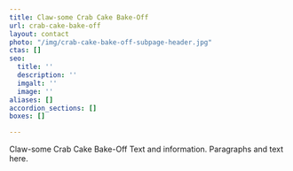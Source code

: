 ```yaml
---
title: Claw-some Crab Cake Bake-Off
url: crab-cake-bake-off
layout: contact
photo: "/img/crab-cake-bake-off-subpage-header.jpg"
ctas: []
seo:
  title: ''
  description: ''
  imgalt: ''
  image: ''
aliases: []
accordion_sections: []
boxes: []

---
```

Claw-some Crab Cake Bake-Off Text and information. Paragraphs and text here.

<script type="text/javascript" src="https://form.jotform.com/jsform/230537953547161"></script>